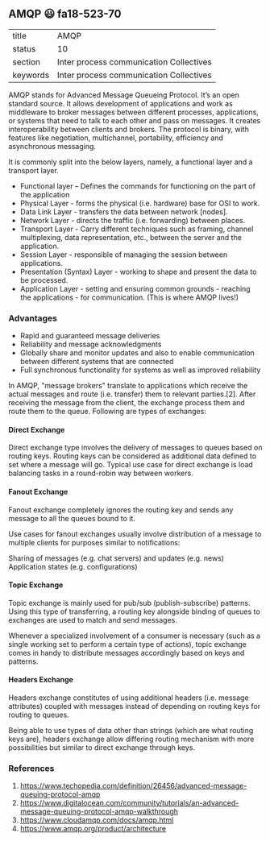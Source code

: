 ## AMQP :smiley: fa18-523-70


|          |                                         |
| -------- | --------------------------------------- |
| title    | AMQP                                    | 
| status   | 10                                      |
| section  | Inter process communication Collectives |
| keywords | Inter process communication Collectives |



AMQP stands for Advanced Message Queueing Protocol. It’s an open standard source. It allows development of applications and work as middleware to broker messages between different processes, applications, or systems that need to talk to each other and pass on messages. 
It creates interoperability between clients and brokers. The protocol is binary, with features like negotiation, multichannel, portability, efficiency and asynchronous messaging. 

It is commonly split into the below layers, namely, a functional layer and a transport layer. 

* Functional layer – Defines the commands for functioning on the part of the application
* Physical Layer - forms the physical (i.e. hardware) base for OSI to work.
* Data Link Layer - transfers the data between network [nodes].
* Network Layer - directs the traffic (i.e. forwarding) between places.
* Transport Layer - Carry different techniques such as framing, channel multiplexing, data representation, etc., between the server and the application.
* Session Layer - responsible of managing the session between applications.
* Presentation (Syntax) Layer - working to shape and present the data to be processed.
* Application Layer - setting and ensuring common grounds - reaching the applications - for communication. (This is where AMQP lives!)

### Advantages 

* Rapid and guaranteed message deliveries
* Reliability and message acknowledgments
* Globally share and monitor updates and also to enable communication between different systems that are connected
* Full synchronous functionality for systems as well as improved reliability

In AMQP, "message brokers" translate to applications which receive the actual messages and route (i.e. transfer) them to relevant parties.[2]. After receiving the message from the client, the exchange process them and route them to the queue. Following are types of exchanges:

#### Direct Exchange

Direct exchange type involves the delivery of messages to queues based on routing keys. Routing keys can be considered as additional data defined to set where a message will go.
Typical use case for direct exchange is load balancing tasks in a round-robin way between workers.


#### Fanout Exchange

Fanout exchange completely ignores the routing key and sends any message to all the queues bound to it.

Use cases for fanout exchanges usually involve distribution of a message to multiple clients for purposes similar to notifications:

Sharing of messages (e.g. chat servers) and updates (e.g. news)
Application states (e.g. configurations)

#### Topic Exchange

Topic exchange is mainly used for pub/sub (publish-subscribe) patterns. Using this type of transferring, a routing key alongside binding of queues to exchanges are used to match and send messages.

Whenever a specialized involvement of a consumer is necessary (such as a single working set to perform a certain type of actions), topic exchange comes in handy to distribute messages accordingly based on keys and patterns.

#### Headers Exchange

Headers exchange constitutes of using additional headers (i.e. message attributes) coupled with messages instead of depending on routing keys for routing to queues.

Being able to use types of data other than strings (which are what routing keys are), headers exchange allow differing routing mechanism with more possibilities but similar to direct exchange through keys. 

### References

1. https://www.techopedia.com/definition/26456/advanced-message-queuing-protocol-amqp
2. https://www.digitalocean.com/community/tutorials/an-advanced-message-queuing-protocol-amqp-walkthrough
3. https://www.cloudamqp.com/docs/amqp.html
4. https://www.amqp.org/product/architecture






